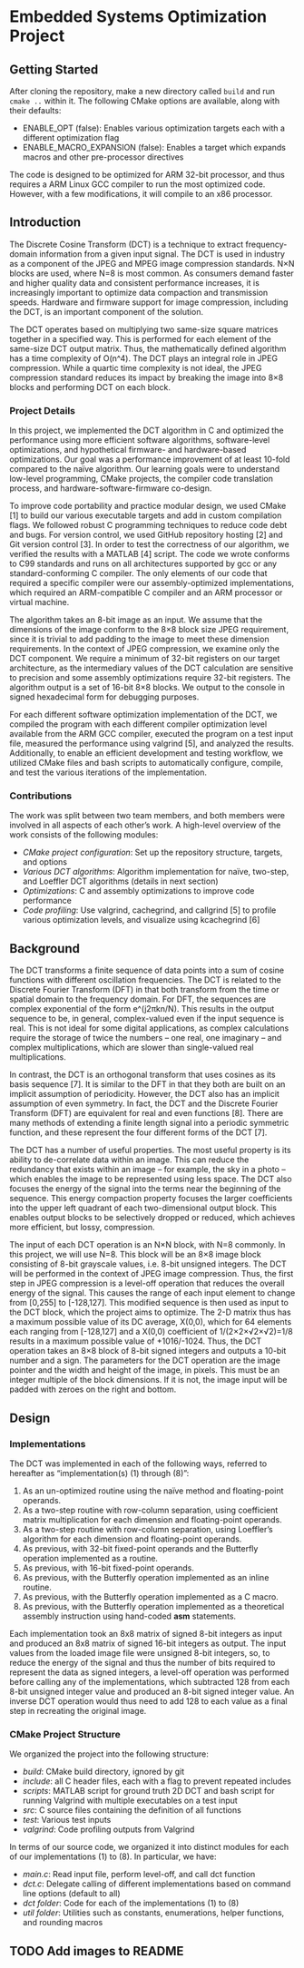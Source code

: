 # Embedded Systems Optimization Project

## Getting Started
After cloning the repository, make a new directory called `build` and run `cmake ..` within it. The following CMake options are available, along with their defaults:

- ENABLE_OPT (false): Enables various optimization targets each with a different optimization flag
- ENABLE_MACRO_EXPANSION (false): Enables a target which expands macros and other pre-processor directives

The code is designed to be optimized for ARM 32-bit processor, and thus requires a ARM Linux GCC compiler to run the most optimized code. However, with a few modifications, it will compile to an x86 processor.

## Introduction
The Discrete Cosine Transform (DCT) is a technique to extract frequency-domain information from a given input signal. The DCT is used in industry as a component of the JPEG and MPEG image compression standards. N×N blocks are used, where N=8 is most common. As consumers demand faster and higher quality data and consistent performance increases, it is increasingly important to optimize data compaction and transmission speeds. Hardware and firmware support for image compression, including the DCT, is an important component of the solution.

The DCT operates based on multiplying two same-size square matrices together in a specified way. This is performed for each element of the same-size DCT output matrix. Thus, the mathematically defined algorithm has a time complexity of O(n^4). The DCT plays an integral role in JPEG compression. While a quartic time complexity is not ideal, the JPEG compression standard reduces its impact by breaking the image into 8×8 blocks and performing DCT on each block.

### Project Details
In this project, we implemented the DCT algorithm in C and optimized the performance using more efficient software algorithms, software-level optimizations, and hypothetical firmware- and hardware-based optimizations. Our goal was a performance improvement of at least 10-fold compared to the naïve algorithm. Our learning goals were to understand low-level programming, CMake projects, the compiler code translation process, and hardware-software-firmware co-design.

To improve code portability and practice modular design, we used CMake [1] to build our various executable targets and add in custom compilation flags. We followed robust C programming techniques to reduce code debt and bugs. For version control, we used GitHub repository hosting [2] and Git version control [3]. In order to test the correctness of our algorithm, we verified the results with a MATLAB [4] script. The code we wrote conforms to C99 standards and runs on all architectures supported by gcc or any standard-conforming C compiler. The only elements of our code that required a specific compiler were our assembly-optimized implementations, which required an ARM-compatible C compiler and an ARM processor or virtual machine.

The algorithm takes an 8-bit image as an input. We assume that the dimensions of the image conform to the 8×8 block size JPEG requirement, since it is trivial to add padding to the image to meet these dimension requirements. In the context of JPEG compression, we examine only the DCT component. We require a minimum of 32-bit registers on our target architecture, as the intermediary values of the DCT calculation are sensitive to precision and some assembly optimizations require 32-bit registers. The algorithm output is a set of 16-bit 8×8 blocks. We output to the console in signed hexadecimal form for debugging purposes.

For each different software optimization implementation of the DCT, we compiled the program with each different compiler optimization level available from the ARM GCC compiler, executed the program on a test input file, measured the performance using valgrind [5], and analyzed the results. Additionally, to enable an efficient development and testing workflow, we utilized CMake files and bash scripts to automatically configure, compile, and test the various iterations of the implementation.

### Contributions
The work was split between two team members, and both members were involved in all aspects of each other’s work. A high-level overview of the work consists of the following modules:

- *CMake project configuration*: Set up the repository structure, targets, and options
- *Various DCT algorithms*: Algorithm implementation for naïve, two-step, and Loeffler DCT algorithms (details in next section)
- *Optimizations*: C and assembly optimizations to improve code performance
- *Code profiling*: Use valgrind, cachegrind, and callgrind [5] to profile various optimization levels, and visualize using kcachegrind [6]

## Background
The DCT transforms a finite sequence of data points into a sum of cosine functions with different oscillation frequencies. The DCT is related to the Discrete Fourier Transform (DFT) in that both transform from the time or spatial domain to the frequency domain. For DFT, the sequences are complex exponential of the form e^(j2πkn/N). This results in the output sequence to be, in general, complex-valued even if the input sequence is real. This is not ideal for some digital applications, as complex calculations require the storage of twice the numbers – one real, one imaginary – and complex multiplications, which are slower than single-valued real multiplications. 

In contrast, the DCT is an orthogonal transform that uses cosines as its basis sequence [7]. It is similar to the DFT in that they both are built on an implicit assumption of periodicity. However, the DCT also has an implicit assumption of even symmetry. In fact, the DCT and the Discrete Fourier Transform (DFT) are equivalent for real and even functions [8]. There are many methods of extending a finite length signal into a periodic symmetric function, and these represent the four different forms of the DCT [7]. 

The DCT has a number of useful properties. The most useful property is its ability to de-correlate data within an image. This can reduce the redundancy that exists within an image – for example, the sky in a photo – which enables the image to be represented using less space. The DCT also focuses the energy of the signal into the terms near the beginning of the sequence. This energy compaction property focuses the larger coefficients into the upper left quadrant of each two-dimensional output block. This enables output blocks to be selectively dropped or reduced, which achieves more efficient, but lossy, compression.

The input of each DCT operation is an N×N block, with N=8 commonly. In this project, we will use N=8. This block will be an 8×8 image block consisting of 8-bit grayscale values, i.e. 8-bit unsigned integers. The DCT will be performed in the context of JPEG image compression. Thus, the first step in JPEG compression is a level-off operation that reduces the overall energy of the signal. This causes the range of each input element to change from [0,255] to [-128,127]. This modified sequence is then used as input to the DCT block, which the project aims to optimize. The 2-D matrix thus has a maximum possible value of its DC average, X(0,0), which for 64 elements each ranging from [-128,127] and a X(0,0) coefficient of 1/(2×2×√2×√2)=1/8 results in a maximum possible value of +1016/-1024. Thus, the DCT operation takes an 8×8 block of 8-bit signed integers and outputs a 10-bit number and a sign.   The parameters for the DCT operation are the image pointer and the width and height of the image, in pixels. This must be an integer multiple of the block dimensions. If it is not, the image input will be padded with zeroes on the right and bottom.

## Design
### Implementations
The DCT was implemented in each of the following ways, referred to hereafter as “implementation(s) (1) through (8)”:

1.	As an un-optimized routine using the naïve method and floating-point operands.
2.	As a two-step routine with row-column separation, using coefficient matrix multiplication for each dimension and floating-point operands.
3.	As a two-step routine with row-column separation, using Loeffler’s algorithm for each dimension and floating-point operands.
4.	As previous, with 32-bit fixed-point operands and the Butterfly operation implemented as a routine.
5.	As previous, with 16-bit fixed-point operands.
6.	As previous, with the Butterfly operation implemented as an inline routine.
7.	As previous, with the Butterfly operation implemented as a C macro.
8.	As previous, with the Butterfly operation implemented as a theoretical assembly instruction using hand-coded __asm__ statements.

Each implementation took an 8x8 matrix of signed 8-bit integers as input and produced an 8x8 matrix of signed 16-bit integers as output. The input values from the loaded image file were unsigned 8-bit integers, so, to reduce the energy of the signal and thus the number of bits required to represent the data as signed integers, a level-off operation was performed before calling any of the implementations, which subtracted 128 from each 8-bit unsigned integer value and produced an 8-bit signed integer value. An inverse DCT operation would thus need to add 128 to each value as a final step in recreating the original image.

### CMake Project Structure
We organized the project into the following structure:

- *build*: CMake build directory, ignored by git
- *include*: all C header files, each with a flag to prevent repeated includes
- *scripts*: MATLAB script for ground truth 2D DCT and bash script for running Valgrind with multiple executables on a test input
- *src*: C source files containing the definition of all functions
- *test*: Various test inputs
- *valgrind*: Code profiling outputs from Valgrind

In terms of our source code, we organized it into distinct modules for each of our implementations (1) to (8). In particular, we have:

- *main.c*: Read input file, perform level-off, and call dct function
- *dct.c*: Delegate calling of different implementations based on command line options (default to all)
- *dct folder*: Code for each of the implementations (1) to (8)
- *util folder*: Utilities such as constants, enumerations, helper functions, and rounding macros


## TODO Add images to README